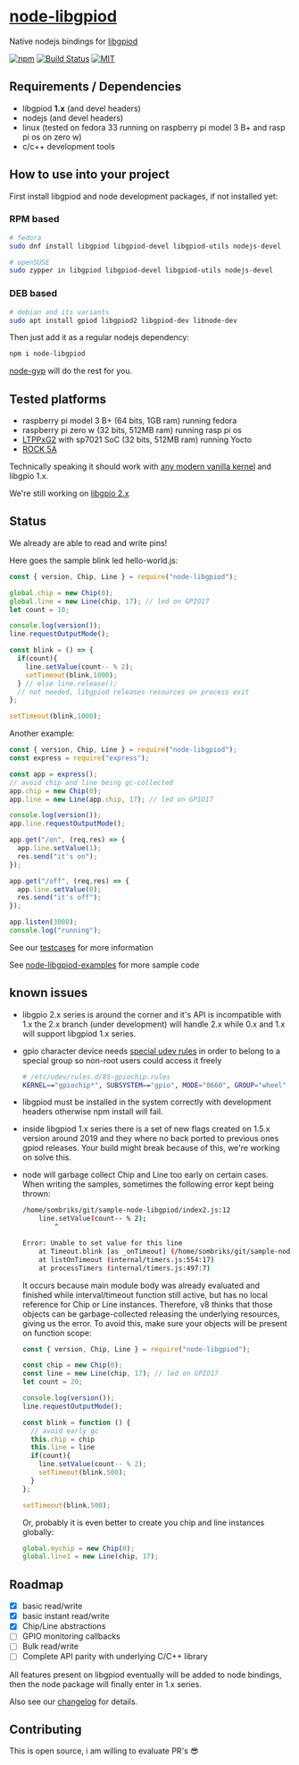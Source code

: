 # [node-libgpiod](https://github.com/sombriks/node-libgpiod)

Native nodejs bindings for [libgpiod](https://git.kernel.org/pub/scm/libs/libgpiod/libgpiod.git/)

[![npm](https://img.shields.io/npm/v/node-libgpiod?style=plastic)](https://www.npmjs.com/package/node-libgpiod)
[![Build Status](https://github.com/sombriks/node-libgpiod/actions/workflows/node-test.yml/badge.svg?branch=main-1x)](https://github.com/sombriks/node-libgpiod/actions/workflows/node-test.yml)
[![MIT](https://img.shields.io/badge/license-MIT-blue)](LICENSE)

## Requirements / Dependencies

- libgpiod **1.x** (and devel headers)
- nodejs (and devel headers)
- linux (tested on fedora 33 running on raspberry pi model 3 B+ and rasp pi os on zero w)
- c/c++ development tools

## How to use into your project

First install libgpiod and node development packages, if not installed yet:

### RPM based

```bash
# fedora
sudo dnf install libgpiod libgpiod-devel libgpiod-utils nodejs-devel
```

```bash
# openSUSE
sudo zypper in libgpiod libgpiod-devel libgpiod-utils nodejs-devel
```

### DEB based

```bash
# debian and its variants
sudo apt install gpiod libgpiod2 libgpiod-dev libnode-dev
```

Then just add it as a regular nodejs dependency:

```bash
npm i node-libgpiod
```

[node-gyp](https://www.npmjs.com/package/node-gyp) will do the rest for you.

## Tested platforms

- raspberry pi model 3 B+ (64 bits, 1GB ram) running fedora
- raspberry pi zero w (32 bits, 512MB ram) running rasp pi os
- [LTPPxG2](https://tibbo.com/store/tps/ltpp3g2.html) with sp7021 SoC (32 bits, 512MB ram) running Yocto
- [ROCK 5A](https://docs.radxa.com/en/rock5/rock5a/hardware/rock5a-gpio)

Technically speaking it should work with
[any modern vanilla kernel](https://git.kernel.org/pub/scm/libs/libgpiod/libgpiod.git)
and libgpio 1.x.

We're still working on [libgpio 2.x](https://github.com/sombriks/node-libgpiod/tree/main-2x)

## Status

We already are able to read and write pins!

Here goes the sample blink led hello-world.js:

```javascript
const { version, Chip, Line } = require("node-libgpiod");

global.chip = new Chip(0);
global.line = new Line(chip, 17); // led on GPIO17
let count = 10;

console.log(version());
line.requestOutputMode();

const blink = () => {
  if(count){
    line.setValue(count-- % 2);
    setTimeout(blink,1000);
  } // else line.release(); 
  // not needed, libgpiod releases resources on process exit  
};

setTimeout(blink,1000);
```

Another example:

```javascript
const { version, Chip, Line } = require("node-libgpiod");
const express = require("express");

const app = express();
// avoid chip and line being gc-collected
app.chip = new Chip(0);
app.line = new Line(app.chip, 17); // led on GPIO17

console.log(version());
app.line.requestOutputMode();

app.get("/on", (req,res) => {
  app.line.setValue(1);
  res.send("it's on");
});

app.get("/off", (req,res) => {
  app.line.setValue(0);
  res.send("it's off");
});

app.listen(3000);
console.log("running");
```

See our [testcases](/test) for more information

See [node-libgpiod-examples](https://github.com/sombriks/node-libgpiod-examples)
for more sample code

## known issues

- libgpio 2.x series is around the corner and it's API is incompatible with 1.x
  the 2.x branch (under development) will handle 2.x while 0.x and 1.x will
  support libgpiod 1.x series.

- gpio character device needs
  [special udev rules](https://blog.oless.xyz/post/fedorarpigpio/#udev) in order
  to belong to a special group so non-root users could access it freely

  ```bash
  # /etc/udev/rules.d/85-gpiochip.rules 
  KERNEL=="gpiochip*", SUBSYSTEM=="gpio", MODE="0660", GROUP="wheel"
  ```

- libgpiod must be installed in the system correctly with development headers
  otherwise npm install will fail.
- inside libgpiod 1.x series there is a set of new flags created on 1.5.x
  version around 2019 and they where no back ported to previous ones gpiod
  releases. Your build might break because of this, we're working on solve this.
- node will garbage collect Chip and Line too early on certain cases. When
  writing the samples, sometimes the following error kept being thrown:

  ```bash
  /home/sombriks/git/sample-node-libgpiod/index2.js:12
      line.setValue(count-- % 2);
          ^

  Error: Unable to set value for this line
      at Timeout.blink [as _onTimeout] (/home/sombriks/git/sample-node-libgpiod/index2.js:12:10)
      at listOnTimeout (internal/timers.js:554:17)
      at processTimers (internal/timers.js:497:7)
  ```

  It occurs because main module body was already evaluated and finished while
  interval/timeout function still active, but has no local reference for Chip or
  Line instances.
  Therefore, v8 thinks that those objects can be garbage-collected releasing the
  underlying resources, giving us the error.
  To avoid this, make sure your objects will be present on function scope:

  ```javascript
  const { version, Chip, Line } = require("node-libgpiod");

  const chip = new Chip(0);
  const line = new Line(chip, 17); // led on GPIO17
  let count = 20;

  console.log(version());
  line.requestOutputMode();

  const blink = function () {
    // avoid early gc
    this.chip = chip
    this.line = line
    if(count){
      line.setValue(count-- % 2);
      setTimeout(blink,500);
    }
  };

  setTimeout(blink,500);
  ```

  Or, probably it is even better to create you chip and line instances globally:

  ```javascript
  global.mychip = new Chip(0);
  global.line1 = new Line(chip, 17);
  ```

## Roadmap

- [X] basic read/write
- [X] basic instant read/write
- [X] Chip/Line abstractions
- [ ] GPIO monitoring callbacks
- [ ] Bulk read/write
- [ ] Complete API parity with underlying C/C++ library

All features present on libgpiod eventually will be added to node bindings, then
the node package will finally enter in 1.x series.

Also see our [changelog](docs/CHANGELOG.md) for details.

## Contributing

This is open source, i am willing to evaluate PR's :sunglasses:
